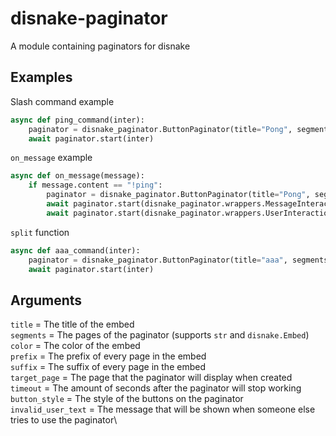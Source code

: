 # disnake-paginator
A module containing paginators for disnake

## Examples
Slash command example
```py
async def ping_command(inter):
	paginator = disnake_paginator.ButtonPaginator(title="Pong", segments=["Hello", "World"], color=0x00ff00)
	await paginator.start(inter)

```

`on_message` example
```py
async def on_message(message):
	if message.content == "!ping":
		paginator = disnake_paginator.ButtonPaginator(title="Pong", segments=["This is", "a message"], button_style=disnake.ButtonStyle.red)
		await paginator.start(disnake_paginator.wrappers.MessageInteractionWrapper(message)) #sends a message in the channel
		await paginator.start(disnake_paginator.wrappers.UserInteractionWrapper(message.author)) #sends a DM to the author
```

`split` function
```py
async def aaa_command(inter):
	paginator = disnake_paginator.ButtonPaginator(title="aaa", segments=disnake_paginator.split("a"*6969, 1000), target_page=2)
	await paginator.start(inter)
```

## Arguments
`title` = The title of the embed\
`segments` = The pages of the paginator (supports `str` and `disnake.Embed`)\
`color` = The color of the embed\
`prefix` = The prefix of every page in the embed\
`suffix` = The suffix of every page in the embed\
`target_page` = The page that the paginator will display when created\
`timeout` = The amount of seconds after the paginator will stop working\
`button_style` = The style of the buttons on the paginator\
`invalid_user_text` = The message that will be shown when someone else tries to use the paginator\

